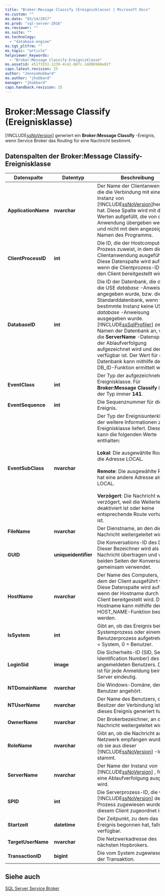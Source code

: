 ```yaml
---
title: "Broker:Message Classify (Ereignisklasse) | Microsoft Docs"
ms.custom: ""
ms.date: "03/14/2017"
ms.prod: "sql-server-2016"
ms.reviewer: ""
ms.suite: ""
ms.technology: 
  - "database-engine"
ms.tgt_pltfrm: ""
ms.topic: "article"
helpviewer_keywords: 
  - "Broker:Message Classify-Ereignisklasse"
ms.assetid: e51f3351-1239-4c41-b87c-1dd86968e027
caps.latest.revision: 25
author: "JennieHubbard"
ms.author: "jhubbard"
manager: "jhubbard"
caps.handback.revision: 25
---
```

# Broker:Message Classify (Ereignisklasse)
  [!INCLUDE[ssNoVersion](../../includes/ssnoversion-md.md)] generiert ein **Broker:Message Classify** -Ereignis, wenn Service Broker das Routing für eine Nachricht bestimmt.  
  
## Datenspalten der Broker:Message Classify-Ereignisklasse  
  
|Datenspalte|Datentyp|Beschreibung|Spaltennummer|Filterbar|  
|-----------------|---------------|-----------------|-------------------|----------------|  
|**ApplicationName**|**nvarchar**|Der Name der Clientanwendung, die die Verbindung mit einer Instanz von [!INCLUDE[ssNoVersion](../../includes/ssnoversion-md.md)]hergestellt hat. Diese Spalte wird mit den Werten aufgefüllt, die von der Anwendung übergeben werden, und nicht mit dem angezeigten Namen des Programms.|10|ja|  
|**ClientProcessID**|**int**|Die ID, die der Hostcomputer dem Prozess zuweist, in dem die Clientanwendung ausgeführt wird. Diese Datenspalte wird aufgefüllt, wenn die Clientprozess-ID durch den Client bereitgestellt wird.|9|ja|  
|**DatabaseID**|**int**|Die ID der Datenbank, die durch die USE *database* -Anweisung angegeben wurde, bzw. die ID der Standarddatenbank, wenn für eine bestimmte Instanz keine USE *database* -Anweisung ausgegeben wurde. [!INCLUDE[ssSqlProfiler](../../includes/sssqlprofiler-md.md)] zeigt den Namen der Datenbank an, wenn die **ServerName** -Datenspalte in der Ablaufverfolgung aufgezeichnet wird und der Server verfügbar ist. Der Wert für eine Datenbank kann mithilfe der DB_ID-Funktion ermittelt werden.|3|Ja|  
|**EventClass**|**int**|Der Typ der aufgezeichneten Ereignisklasse. Für **Broker:Message Classify** lautet der Typ immer **141**.|27|Nein|  
|**EventSequence**|**int**|Die Sequenznummer für dieses Ereignis.|51|Nein|  
|**EventSubClass**|**nvarchar**|Der Typ der Ereignisunterklasse, der weitere Informationen zu jeder Ereignisklasse liefert. Diese Spalte kann die folgenden Werte enthalten:<br /><br /> **Lokal**: Die ausgewählte Route hat die Adresse LOCAL.<br /><br /> **Remote**: Die ausgewählte Route hat eine andere Adresse als LOCAL.<br /><br /> **Verzögert**: Die Nachricht wird verzögert, weil die Weiterleitung deaktiviert ist oder keine entsprechende Route vorhanden ist.|21|ja|  
|**FileName**|**nvarchar**|Der Dienstname, an den die Nachricht weitergeleitet wird.|36|Nein|  
|**GUID**|**uniqueidentifier**|Die Konversations-ID des Dialogs. Dieser Bezeichner wird als Teil der Nachricht übertragen und von beiden Seiten der Konversation gemeinsam verwendet.|54|Nein|  
|**HostName**|**nvarchar**|Der Name des Computers, auf dem der Client ausgeführt wird. Diese Datenspalte wird aufgefüllt, wenn der Hostname durch den Client bereitgestellt wird. Der Hostname kann mithilfe der HOST_NAME-Funktion bestimmt werden.|8|Ja|  
|**IsSystem**|**int**|Gibt an, ob das Ereignis bei einem Systemprozess oder einem Benutzerprozess aufgetreten ist. 1 = System, 0 = Benutzer.|60|Nein|  
|**LoginSid**|**image**|Die Sicherheits-ID (SID, Security Identification Number) des angemeldeten Benutzers. Die SID ist für jede Anmeldung beim Server eindeutig.|41|Ja|  
|**NTDomainName**|**nvarchar**|Die Windows-Domäne, der der Benutzer angehört.|7|ja|  
|**NTUserName**|**nvarchar**|Der Name des Benutzers, der Besitzer der Verbindung ist, die dieses Ereignis generiert hat.|6|ja|  
|**OwnerName**|**nvarchar**|Der Brokerbezeichner, an den die Nachricht weitergeleitet wird.|37|Nein|  
|**RoleName**|**nvarchar**|Gibt an, ob die Nachricht aus dem Netzwerk empfangen wurde oder ob sie aus dieser [!INCLUDE[ssNoVersion](../../includes/ssnoversion-md.md)] -Instanz stammt.|38|Nein|  
|**ServerName**|**nvarchar**|Der Name der Instanz von [!INCLUDE[ssNoVersion](../../includes/ssnoversion-md.md)] , für die eine Ablaufverfolgung ausgeführt wird.|26|Nein|  
|**SPID**|**int**|Die Serverprozess-ID, die von [!INCLUDE[ssNoVersion](../../includes/ssnoversion-md.md)] dem Prozess zugewiesen wurde, der diesem Client zugeordnet ist.|12|Ja|  
|**Startzeit**|**datetime**|Der Zeitpunkt, zu dem das Ereignis begonnen hat, falls verfügbar.|14|Ja|  
|**TargetUserName**|**nvarchar**|Die Netzwerkadresse des nächsten Hopbrokers.|39|Nein|  
|**TransactionID**|**bigint**|Die vom System zugewiesene ID der Transaktion.|4|Nein|  
  
## Siehe auch  
 [SQL Server Service Broker](../../database-engine/configure-windows/sql-server-service-broker.md)  
  
  